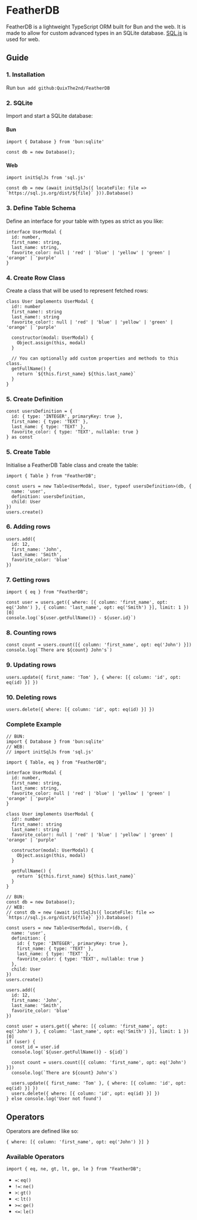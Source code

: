 # FeatherDB
FeatherDB is a lightweight TypeScript ORM built for Bun and the web. It is made to allow for custom advanced types in an SQLite database. [SQL.js](https://sql.js.org/#/) is used for web.

## Guide

### 1. Installation

Run `bun add github:QuixThe2nd/FeatherDB`

### 2. SQLite

Import and start a SQLite database:

#### Bun
```TS
import { Database } from 'bun:sqlite'

const db = new Database();
```

#### Web
```TS
import initSqlJs from 'sql.js'

const db = new (await initSqlJs({ locateFile: file => `https://sql.js.org/dist/${file}` })).Database()
```

### 3. Define Table Schema

Define an interface for your table with types as strict as you like:
```TS
interface UserModal {
  id: number,
  first_name: string,
  last_name: string,
  favorite_color: null | 'red' | 'blue' | 'yellow' | 'green' | 'orange' | 'purple'
}
```

### 4. Create Row Class

Create a class that will be used to represent fetched rows:
```TS
class User implements UserModal {
  id!: number
  first_name!: string
  last_name!: string
  favorite_color!: null | 'red' | 'blue' | 'yellow' | 'green' | 'orange' | 'purple'

  constructor(modal: UserModal) {
    Object.assign(this, modal)
  }

  // You can optionally add custom properties and methods to this class.
  getFullName() {
    return `${this.first_name} ${this.last_name}`
  }
}
```

### 5. Create Definition
```TS
const usersDefinition = {
  id: { type: 'INTEGER', primaryKey: true },
  first_name: { type: 'TEXT' },
  last_name: { type: 'TEXT' },
  favorite_color: { type: 'TEXT', nullable: true }
} as const
```

### 5. Create Table

Initialise a FeatherDB Table class and create the table:
```TS
import { Table } from "FeatherDB";

const users = new Table<UserModal, User, typeof usersDefinition>(db, {
  name: 'user',
  definition: usersDefinition,
  child: User
})
users.create()
```

### 6. Adding rows

```TS
users.add({
  id: 12,
  first_name: 'John',
  last_name: 'Smith',
  favorite_color: 'blue'
})
```

### 7. Getting rows

```TS
import { eq } from "FeatherDB";

const user = users.get({ where: [{ column: 'first_name', opt: eq('John') }, { column: 'last_name', opt: eq('Smith') }], limit: 1 })[0]
console.log(`${user.getFullName()} - ${user.id}`)
```

### 8. Counting rows

```TS
const count = users.count([{ column: 'first_name', opt: eq('John') }])
console.log(`There are ${count} John's`)
```

### 9. Updating rows

```TS
users.update({ first_name: 'Tom' }, { where: [{ column: 'id', opt: eq(id) }] })
```

### 10. Deleting rows

```TS
users.delete({ where: [{ column: 'id', opt: eq(id) }] })
```

### Complete Example
```TS
// BUN:
import { Database } from 'bun:sqlite'
// WEB:
// import initSqlJs from 'sql.js'

import { Table, eq } from "FeatherDB";

interface UserModal {
  id: number,
  first_name: string,
  last_name: string,
  favorite_color: null | 'red' | 'blue' | 'yellow' | 'green' | 'orange' | 'purple'
}

class User implements UserModal {
  id!: number
  first_name!: string
  last_name!: string
  favorite_color!: null | 'red' | 'blue' | 'yellow' | 'green' | 'orange' | 'purple'

  constructor(modal: UserModal) {
    Object.assign(this, modal)
  }

  getFullName() {
    return `${this.first_name} ${this.last_name}`
  }
}

// BUN:
const db = new Database();
// WEB:
// const db = new (await initSqlJs({ locateFile: file => `https://sql.js.org/dist/${file}` })).Database()

const users = new Table<UserModal, User>(db, {
  name: 'user',
  definition: {
    id: { type: 'INTEGER', primaryKey: true },
    first_name: { type: 'TEXT' },
    last_name: { type: 'TEXT' },
    favorite_color: { type: 'TEXT', nullable: true }
  },
  child: User
})
users.create()

users.add({
  id: 12,
  first_name: 'John',
  last_name: 'Smith',
  favorite_color: 'blue'
})

const user = users.get({ where: [{ column: 'first_name', opt: eq('John') }, { column: 'last_name', opt: eq('Smith') }], limit: 1 })[0]
if (user) {
  const id = user.id
  console.log(`${user.getFullName()} - ${id}`)

  const count = users.count([{ column: 'first_name', opt: eq('John') }])
  console.log(`There are ${count} John's`)

  users.update({ first_name: 'Tom' }, { where: [{ column: 'id', opt: eq(id) }] })
  users.delete({ where: [{ column: 'id', opt: eq(id) }] })
} else console.log('User not found')
```

## Operators
Operators are defined like so:
```TS
{ where: [{ column: 'first_name', opt: eq('John') }] }
```

### Available Operators
```TS
import { eq, ne, gt, lt, ge, le } from "FeatherDB";
```
- `=`: `eq()`
- `!=`: `ne()`
- `>`: `gt()`
- `<`: `lt()`
- `>=`: `ge()`
- `<=`: `le()`
